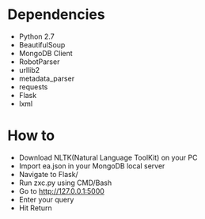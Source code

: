 
# Dependencies
- Python 2.7
- BeautifulSoup
- MongoDB Client
- RobotParser
- urllib2
- metadata_parser
- requests
- Flask
- lxml

# How to
- Download NLTK(Natural Language ToolKit) on your PC
- Import ea.json in your MongoDB local server
- Navigate to Flask/
- Run zxc.py using CMD/Bash
- Go to http://127.0.0.1:5000
- Enter your query
- Hit Return
